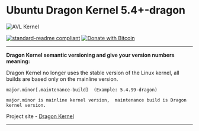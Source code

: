 # Ubuntu Dragon Kernel 5.4+-dragon


![AVL Kernel](https://dragon-kernel.ga/images/g.jpeg)


[![standard-readme compliant](https://img.shields.io/badge/readme%20style-standard-brightgreen.svg)](https://github.com/RichardLitt/standard-readme)
[![Donate with Bitcoin](https://en.cryptobadges.io/badge/micro/1KvWrbLhuzk8DSb2Yq2948bMj3uQvVTQCW)](https://en.cryptobadges.io/donate/1KvWrbLhuzk8DSb2Yq2948bMj3uQvVTQCW)


---


**Dragon Kernel semantic versioning and give your version numbers meaning:**

Dragon Kernel no longer uses the stable version of the Linux kernel, all builds are based only on the mainline version.

```
major.minor[.maintenance-build]  (Example: 5.4.99-dragon)

major.minor is mainline kernel version,  maintenance build is Dragon kernel version.
```

Project site - [Dragon Kernel](https://dragon-kernel.ga)


---




